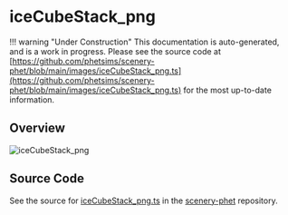 # iceCubeStack_png

!!! warning "Under Construction"
    This documentation is auto-generated, and is a work in progress. Please see the source code at
    [https://github.com/phetsims/scenery-phet/blob/main/images/iceCubeStack_png.ts](https://github.com/phetsims/scenery-phet/blob/main/images/iceCubeStack_png.ts) for the most up-to-date information.

## Overview



<img id="doc-image" alt="iceCubeStack_png">
<script type="module">
import { iceCubeStack_png } from '/lib/scenerystack.esm.min.js';

if ( iceCubeStack_png instanceof HTMLImageElement ) {
  document.querySelector( '#doc-image' ).src = iceCubeStack_png.src;
}
else if ( Array.isArray( iceCubeStack_png ) ) {
  document.querySelector( '#doc-image' ).src = iceCubeStack_png[ 0 ].url;
}
</script>




## Source Code

See the source for [iceCubeStack_png.ts](https://github.com/phetsims/scenery-phet/blob/main/images/iceCubeStack_png.ts) in the [scenery-phet](https://github.com/phetsims/scenery-phet) repository.
